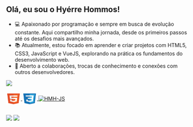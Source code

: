 ## Olá, eu sou o Hyérre Hommos!

- 💻 Apaixonado por programação e sempre em busca de evolução constante. Aqui compartilho minha jornada, desde os primeiros passos até os desafios mais avançados.
- 📚 Atualmente, estou focado em aprender e criar projetos com HTML5, CSS3, JavaScript e VueJS, explorando na prática os fundamentos do desenvolvimento web.
- 🚀 Aberto a colaborações, trocas de conhecimento e conexões com outros desenvolvedores.

<div>
  <a href="https://beacons.ai/hyerremhommos">
  <img height="180em" src="https://github-readme-stats.vercel.app/api/top-langs/?username=hyerremhommos&layout=compact&langs_count=16&theme=dark"/>
</div>

<div style="display: inline_block"><br>
  <img align="center" alt="HMH-HTML" height="30" width="40" src="https://raw.githubusercontent.com/devicons/devicon/master/icons/html5/html5-original.svg">
  <img align="center" alt="HMH-CSS" height="30" width="40" src="https://raw.githubusercontent.com/devicons/devicon/master/icons/css3/css3-original.svg">
  <img align="center" alt="HMH-JS" height="30" width="40" src="https://cdn.jsdelivr.net/gh/devicons/devicon/icons/javascript/javascript-original.svg" />  
</div>

##

<div> 
  <a href = "mailto:hyerrehommos@gmail.com"><img src="https://img.shields.io/badge/-Gmail-%23333?style=for-the-badge&logo=gmail&logoColor=white" target="_blank"></a>
  <a href="#" target="_blank"><img src="https://img.shields.io/badge/-LinkedIn-%230077B5?style=for-the-badge&logo=linkedin&logoColor=white" target="_blank"></a>
</div>
